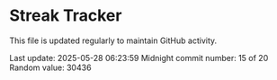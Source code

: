 # Streak Tracker

This file is updated regularly to maintain GitHub activity.

Last update: 2025-05-28 06:23:59
Midnight commit number: 15 of 20
Random value: 30436
